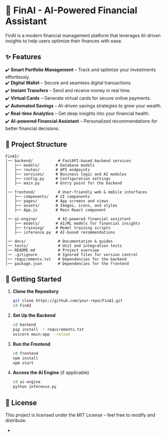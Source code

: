 
# 🚀 FinAI - AI-Powered Financial Assistant  

FinAI is a modern financial management platform that leverages AI-driven insights to help users optimize their finances with ease.  

## ✨ Features  

✔️ **Smart Portfolio Management** – Track and optimize your investments effortlessly.  
✔️ **Digital Wallet** – Secure and seamless digital transactions.  
✔️ **Instant Transfers** – Send and receive money in real time.  
✔️ **Virtual Cards** – Generate virtual cards for secure online payments.  
✔️ **Automated Savings** – AI-driven savings strategies to grow your wealth.  
✔️ **Real-time Analytics** – Get deep insights into your financial health.  
✔️ **AI-powered Financial Assistant** – Personalized recommendations for better financial decisions.  

## 📂 Project Structure  

```
FinAI/
│── backend/           # FastAPI-based backend services
│   ├── models/       # Database models
│   ├── routes/       # API endpoints
│   ├── services/     # Business logic and AI modules
│   ├── config.py     # Configuration settings
│   ├── main.py       # Entry point for the backend
│
│── frontend/          # User-friendly web & mobile interfaces
│   ├── components/   # UI components
│   ├── pages/        # App screens and views
│   ├── assets/       # Images, icons, and styles
│   ├── App.js        # Main React component
│
│── ai-engine/         # AI-powered financial assistant
│   ├── models/       # AI/ML models for financial insights
│   ├── training/     # Model training scripts
│   ├── inference.py  # AI-based recommendations
│
│── docs/              # Documentation & guides
│── tests/             # Unit and integration tests
│── README.md          # Project overview
│── .gitignore         # Ignored files for version control
│── requirements.txt   # Dependencies for the backend
│── package.json       # Dependencies for the frontend
```

## 🚀 Getting Started  

1. **Clone the Repository**  
   ```bash
   git clone https://github.com/your-repo/FinAI.git
   cd FinAI
   ```
2. **Set Up the Backend**  
   ```bash
   cd backend
   pip install -r requirements.txt
   uvicorn main:app --reload
   ```
3. **Run the Frontend**  
   ```bash
   cd frontend
   npm install
   npm start
   ```
4. **Access the AI Engine** (if applicable)  
   ```bash
   cd ai-engine
   python inference.py
   ```

## 📜 License  

This project is licensed under the MIT License – feel free to modify and distribute.  

-
